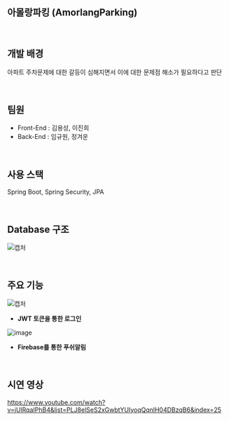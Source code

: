 ## 아몰랑파킹 (AmorlangParking)

<br>

## 개발 배경
아파트 주차문제에 대한 갈등이 심해지면서 이에 대한 문제점 해소가 필요하다고 판단

<br>

## 팀원

* Front-End : 김용성, 이진희
* Back-End : 임규원, 정겨운

<br>

## 사용 스택
Spring Boot, Spring Security, JPA

<br>

## Database 구조
![캡처](https://user-images.githubusercontent.com/51408349/156091992-2ed396be-e51d-4a20-8f2e-aa7978d4c6de.PNG)

<br>

## 주요 기능

![캡처](https://user-images.githubusercontent.com/51408349/156091743-a78bb58a-7722-442f-8df8-e84e4d752651.PNG)
* **JWT 토큰을 통한 로그인**

![image](https://user-images.githubusercontent.com/51408349/156092189-7e0cde12-3304-4771-8e7e-395d3f3dbea3.png)
* **Firebase를 통한 푸쉬알림**

<br>

## 시연 영상
https://www.youtube.com/watch?v=jUlRqaIPhB4&list=PLJ8elSeS2xGwbtYUIyoqQqnlH04DBzqB6&index=25
